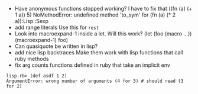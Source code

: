 - Have anonymous functions stopped working? I have to fix that
  ((fn (a) (+ 1 a)) 5)
  NoMethodError: undefined method 'to_sym' for (fn (a) (* 2 a)):Lisp::Sexp
- add range literals
  Use this for `rest`
- Look into macroexpand-1 inside a let. Will this work?
  (let (foo (macro ...)) (macroexpand-1) foo)
- Can quasiquote be written in lisp?
- add nice lisp backtraces
  Make them work with lisp functions that call ruby methods
- fix arg counts functions defined in ruby that take an implicit env

```
lisp.rb> (def asdf 1 2)
ArgumentError: wrong number of arguments (4 for 3) # should read (3 for 2)
```

